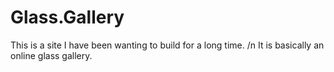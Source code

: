 Glass.Gallery
=============

This is a site I have been wanting to build for a long time. /n
It is basically an online glass gallery.
